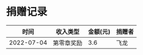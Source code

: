 # 捐赠记录

| 时间 | 收入类型 | 金额(元) | 捐赠者 |
| --- | --- | --- | --- |
| 2022-07-04 | 第零章奖励 | 3.6     | 飞龙  |
